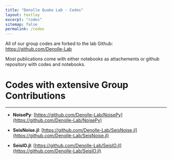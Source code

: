 ```yaml
---
title: "Denolle Quake Lab - Codes"
layout: textlay
excerpt: "codes"
sitemap: false
permalink: /codes
---
```



All of our group codes are forked to the lab Github: https://github.com/Denolle-Lab

Most publications come with either notebooks as attachements or github repository with codes and notebooks.


# Codes with extensive Group Contributions
---

- **NoisePy**: [https://github.com/Denolle-Lab/NoisePy](https://github.com/Denolle-Lab/NoisePy)


- **SeisNoise.jl**: [https://github.com/Denolle-Lab/SeisNoise.jl](https://github.com/Denolle-Lab/SeisNoise.jl)


- **SeisIO.jl**: [https://github.com/Denolle-Lab/SeisIO.jl](https://github.com/Denolle-Lab/SeisIO.jl)

